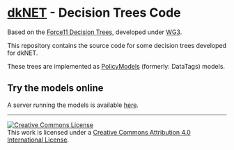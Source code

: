 # [dkNET](dknet.org) - Decision Trees Code

Based on the [Force11 Decision Trees](https://github.com/force11/Force11-DecisionTrees), developed under [WG3](https://www.force11.org/group/scholarly-commons-working-group/wp3decision-trees).

This repository contains the source code for some decision trees developed for dkNET.

These trees are implemented as [PolicyModels](https://datatagginglibrary.readthedocs.io/en/latest/) (formerly: DataTags) models.

## Try the models online
A server running the models is available [here](http://trees.scicrunch.io/models/).

---

<a rel="license" href="http://creativecommons.org/licenses/by/4.0/"><img alt="Creative Commons License" style="border-width:0" src="https://i.creativecommons.org/l/by/4.0/88x31.png" /></a><br />This work is licensed under a <a rel="license" href="http://creativecommons.org/licenses/by/4.0/">Creative Commons Attribution 4.0 International License</a>.
